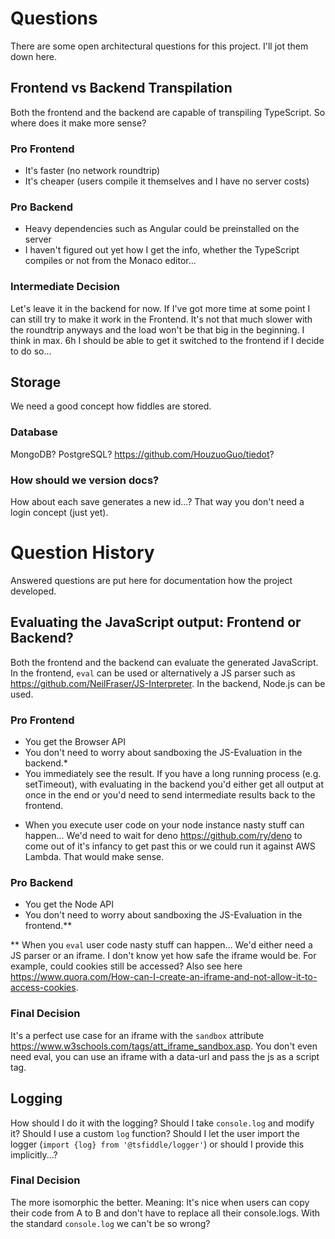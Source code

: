 # Questions

There are some open architectural questions for this project. I'll jot them down here.

## Frontend vs Backend Transpilation

Both the frontend and the backend are capable of transpiling TypeScript. So where does it make more sense?

### Pro Frontend
- It's faster (no network roundtrip)
- It's cheaper (users compile it themselves and I have no server costs)

### Pro Backend
- Heavy dependencies such as Angular could be preinstalled on the server
- I haven't figured out yet how I get the info, whether the TypeScript compiles or not from the Monaco editor...

### Intermediate Decision
Let's leave it in the backend for now. If I've got more time at some point I can still try to make it work in the Frontend. It's not that much slower with the roundtrip anyways and the load won't be that big in the beginning. I think in max. 6h I should be able to get it switched to the frontend if I decide to do so...


## Storage
We need a good concept how fiddles are stored.

### Database
MongoDB? PostgreSQL? https://github.com/HouzuoGuo/tiedot?

### How should we version docs?
How about each save generates a new id...? That way you don't need a login concept (just yet).


# Question History

Answered questions are put here for documentation how the project developed.


## Evaluating the JavaScript output: Frontend or Backend?

Both the frontend and the backend can evaluate the generated JavaScript. In the frontend, `eval` can be used or alternatively a JS parser such as https://github.com/NeilFraser/JS-Interpreter. In the backend, Node.js can be used.

### Pro Frontend
- You get the Browser API
- You don't need to worry about sandboxing the JS-Evaluation in the backend.*
- You immediately see the result. If you have a long running process (e.g. setTimeout), with evaluating in the backend you'd either get all output at once in the end or you'd need to send intermediate results back to the frontend.

* When you execute user code on your node instance nasty stuff can happen... We'd need to wait for deno https://github.com/ry/deno to come out of it's infancy to get past this or we could run it against AWS Lambda. That would make sense.

### Pro Backend
- You get the Node API
- You don't need to worry about sandboxing the JS-Evaluation in the frontend.**

** When you `eval` user code nasty stuff can happen... We'd either need a JS parser or an iframe. I don't know yet how safe the iframe would be. For example, could cookies still be accessed? Also see here https://www.quora.com/How-can-I-create-an-iframe-and-not-allow-it-to-access-cookies.

### Final Decision
It's a perfect use case for an iframe with the `sandbox` attribute https://www.w3schools.com/tags/att_iframe_sandbox.asp. You don't even need eval, you can use an iframe with a data-url and pass the js as a script tag.


## Logging
How should I do it with the logging? Should I take `console.log` and modify it? Should I use a custom `log` function? Should I let the user import the logger (`import {log} from '@tsfiddle/logger'`) or should I provide this implicitly...?

### Final Decision
The more isomorphic the better. Meaning: It's nice when users can copy their code from A to B and don't have to replace all their console.logs. With the standard `console.log` we can't be so wrong?

